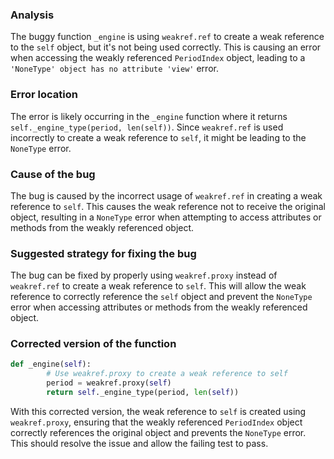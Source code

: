 ### Analysis
The buggy function `_engine` is using `weakref.ref` to create a weak reference to the `self` object, but it's not being used correctly. This is causing an error when accessing the weakly referenced `PeriodIndex` object, leading to a `'NoneType' object has no attribute 'view'` error.

### Error location
The error is likely occurring in the `_engine` function where it returns `self._engine_type(period, len(self))`. Since `weakref.ref` is used incorrectly to create a weak reference to `self`, it might be leading to the `NoneType` error.

### Cause of the bug
The bug is caused by the incorrect usage of `weakref.ref` in creating a weak reference to `self`. This causes the weak reference not to receive the original object, resulting in a `NoneType` error when attempting to access attributes or methods from the weakly referenced object.

### Suggested strategy for fixing the bug
The bug can be fixed by properly using `weakref.proxy` instead of `weakref.ref` to create a weak reference to `self`. This will allow the weak reference to correctly reference the `self` object and prevent the `NoneType` error when accessing attributes or methods from the weakly referenced object.

### Corrected version of the function
```python
def _engine(self):
        # Use weakref.proxy to create a weak reference to self
        period = weakref.proxy(self)
        return self._engine_type(period, len(self))
```

With this corrected version, the weak reference to `self` is created using `weakref.proxy`, ensuring that the weakly referenced `PeriodIndex` object correctly references the original object and prevents the `NoneType` error. This should resolve the issue and allow the failing test to pass.